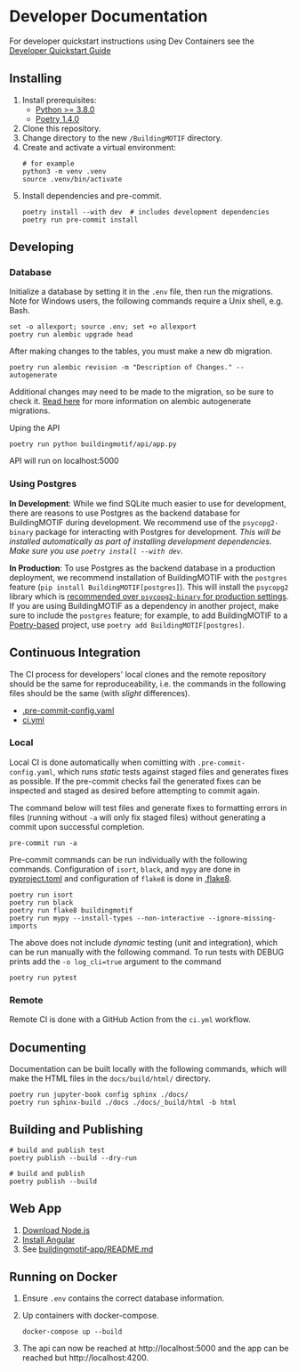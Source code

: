 # Developer Documentation

For developer quickstart instructions using Dev Containers see the [Developer Quickstart Guide](developer_quickstart.md)

## Installing

1. Install prerequisites:
   - [Python >= 3.8.0](https://www.python.org/downloads/)
   - [Poetry 1.4.0](https://python-poetry.org/docs/#installation)
2. Clone this repository.
3. Change directory to the new `/BuildingMOTIF` directory.
4. Create and activate a virtual environment:
   ```
   # for example
   python3 -m venv .venv
   source .venv/bin/activate
   ```
5. Install dependencies and pre-commit.
    ```
    poetry install --with dev  # includes development dependencies
    poetry run pre-commit install
    ```

## Developing

### Database
Initialize a database by setting it in the `.env` file, then run the migrations. Note for Windows users, the following commands require a Unix shell, e.g. Bash.
```
set -o allexport; source .env; set +o allexport
poetry run alembic upgrade head
```

After making changes to the tables, you must make a new db migration.
```
poetry run alembic revision -m "Description of Changes." --autogenerate
```

Additional changes may need to be made to the migration, so be sure to check it. [Read here](https://alembic.sqlalchemy.org/en/latest/autogenerate.html#auto-generating-migrations) for more information on alembic autogenerate migrations.

Uping the API
```
poetry run python buildingmotif/api/app.py
```
API will run on localhost:5000

### Using Postgres

**In Development**: While we find SQLite much easier to use for development, there are reasons to use Postgres as the backend database for BuildingMOTIF during development.
We recommend use of the `psycopg2-binary` package for interacting with Postgres for development. *This will be installed automatically as part of installing development dependencies. Make sure you use `poetry install --with dev`*.

**In Production**: To use Postgres as the backend database in a production deployment, we recommend installation of BuildingMOTIF with the `postgres` feature (`pip install BuildingMOTIF[postgres]`).
This will install the `psycopg2` library  which is [recommended over `psycopg2-binary` for production settings](https://pypi.org/project/psycopg2-binary/). If you are using BuildingMOTIF as a dependency in another project, make sure to include the `postgres` feature; for example, to add BuildingMOTIF to a [Poetry-based](https://python-poetry.org) project, use `poetry add BuildingMOTIF[postgres]`.

## Continuous Integration

The CI process for developers' local clones and the remote repository should be the same for reproduceability, i.e. the commands in the following files should be the same (with *slight* differences).

- [.pre-commit-config.yaml](https://github.com/NREL/BuildingMOTIF/blob/develop/.pre-commit-config.yaml)
- [ci.yml](https://github.com/NREL/BuildingMOTIF/tree/develop/.github/workflows/ci.yml)

### Local

Local CI is done automatically when comitting with `.pre-commit-config.yaml`, which runs *static* tests against staged files and generates fixes as possible. If the pre-commit checks fail the generated fixes can be inspected and staged as desired before attempting to commit again.


The command below will test files and generate fixes to formatting errors in files (running without `-a` will only fix staged files) without generating a commit upon successful completion.
```
pre-commit run -a
```

Pre-commit commands can be run individually with the following commands. Configuration of `isort`, `black`, and `mypy` are done in [pyproject.toml](https://github.com/NREL/BuildingMOTIF/blob/develop/pyproject.toml) and configuration of `flake8` is done in [.flake8](https://github.com/NREL/BuildingMOTIF/blob/develop/.flake8).
```
poetry run isort
poetry run black
poetry run flake8 buildingmotif
poetry run mypy --install-types --non-interactive --ignore-missing-imports
```

The above does not include *dynamic* testing (unit and integration), which can be run manually with the following command. To run tests with DEBUG prints add the `-o log_cli=true` argument to the command
```
poetry run pytest
```

### Remote

Remote CI is done with a GitHub Action from the `ci.yml` workflow.

## Documenting
Documentation can be built locally with the following commands, which will make the HTML files in the `docs/build/html/` directory.

```
poetry run jupyter-book config sphinx ./docs/
poetry run sphinx-build ./docs ./docs/_build/html -b html
```

## Building and Publishing
```
# build and publish test
poetry publish --build --dry-run

# build and publish
poetry publish --build
```

## Web App

1. [Download Node.js](https://nodejs.org/en/download/)
2. [Install Angular](https://angular.io/guide/setup-local)
3. See [buildingmotif-app/README.md](https://github.com/NREL/BuildingMOTIF/blob/main/buildingmotif-app/README.md)


## Running on Docker
1. Ensure `.env` contains the correct database information.

2. Up containers with docker-compose.
    ```
    docker-compose up --build
    ```
3. The api can now be reached at http://localhost:5000 and the app can be reached but http://localhost:4200.
